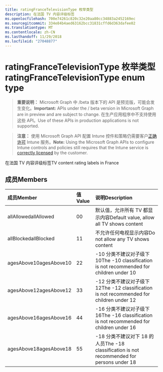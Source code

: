 ```yaml
---
title: ratingFranceTelevisionType 枚举类型
description: 在法国 TV 内容评级标签
ms.openlocfilehash: 700e74261c820c32e20aa80cc34883a2452169ec
ms.sourcegitcommit: 334e84b4aed63162bcc31831cffd6d363dafee02
ms.translationtype: MT
ms.contentlocale: zh-CN
ms.lasthandoff: 11/29/2018
ms.locfileid: "27048877"
---
```

# <a name="ratingfrancetelevisiontype-enum-type"></a><span data-ttu-id="ca0b4-103">ratingFranceTelevisionType 枚举类型</span><span class="sxs-lookup"><span data-stu-id="ca0b4-103">ratingFranceTelevisionType enum type</span></span>

> <span data-ttu-id="ca0b4-104">**重要说明：** Microsoft Graph 中 /beta 版本下的 API 是预览版，可能会发生变化。</span><span class="sxs-lookup"><span data-stu-id="ca0b4-104">**Important:** APIs under the / beta version in Microsoft Graph are in preview and are subject to change.</span></span> <span data-ttu-id="ca0b4-105">在生产应用程序中不支持使用这些 API。</span><span class="sxs-lookup"><span data-stu-id="ca0b4-105">Use of these APIs in production applications is not supported.</span></span>

> <span data-ttu-id="ca0b4-106">**注意：** 使用 Microsoft Graph API 配置 Intune 控件和策略仍需要客户[正确许可](https://go.microsoft.com/fwlink/?linkid=839381) Intune 服务。</span><span class="sxs-lookup"><span data-stu-id="ca0b4-106">**Note:** Using the Microsoft Graph APIs to configure Intune controls and policies still requires that the Intune service is [correctly licensed](https://go.microsoft.com/fwlink/?linkid=839381) by the customer.</span></span>

<span data-ttu-id="ca0b4-107">在法国 TV 内容评级标签</span><span class="sxs-lookup"><span data-stu-id="ca0b4-107">TV content rating labels in France</span></span>
## <a name="members"></a><span data-ttu-id="ca0b4-108">成员</span><span class="sxs-lookup"><span data-stu-id="ca0b4-108">Members</span></span>
|<span data-ttu-id="ca0b4-109">成员</span><span class="sxs-lookup"><span data-stu-id="ca0b4-109">Member</span></span>|<span data-ttu-id="ca0b4-110">值</span><span class="sxs-lookup"><span data-stu-id="ca0b4-110">Value</span></span>|<span data-ttu-id="ca0b4-111">说明</span><span class="sxs-lookup"><span data-stu-id="ca0b4-111">Description</span></span>|
|:---|:---|:---|
|<span data-ttu-id="ca0b4-112">allAllowed</span><span class="sxs-lookup"><span data-stu-id="ca0b4-112">allAllowed</span></span>|<span data-ttu-id="ca0b4-113">0</span><span class="sxs-lookup"><span data-stu-id="ca0b4-113">0</span></span>|<span data-ttu-id="ca0b4-114">默认值，允许所有 TV 都显示内容</span><span class="sxs-lookup"><span data-stu-id="ca0b4-114">Default value, allow all TV shows content</span></span>|
|<span data-ttu-id="ca0b4-115">allBlocked</span><span class="sxs-lookup"><span data-stu-id="ca0b4-115">allBlocked</span></span>|<span data-ttu-id="ca0b4-116">1</span><span class="sxs-lookup"><span data-stu-id="ca0b4-116">1</span></span>|<span data-ttu-id="ca0b4-117">不允许任何电视显示内容</span><span class="sxs-lookup"><span data-stu-id="ca0b4-117">Do not allow any TV shows content</span></span>|
|<span data-ttu-id="ca0b4-118">agesAbove10</span><span class="sxs-lookup"><span data-stu-id="ca0b4-118">agesAbove10</span></span>|<span data-ttu-id="ca0b4-119">2</span><span class="sxs-lookup"><span data-stu-id="ca0b4-119">2</span></span>|<span data-ttu-id="ca0b4-120">-10 分类不建议对子级下 10</span><span class="sxs-lookup"><span data-stu-id="ca0b4-120">The -10 classification is not recommended for children under 10</span></span>|
|<span data-ttu-id="ca0b4-121">agesAbove12</span><span class="sxs-lookup"><span data-stu-id="ca0b4-121">agesAbove12</span></span>|<span data-ttu-id="ca0b4-122">3</span><span class="sxs-lookup"><span data-stu-id="ca0b4-122">3</span></span>|<span data-ttu-id="ca0b4-123">-12 分类不建议对子级下 12</span><span class="sxs-lookup"><span data-stu-id="ca0b4-123">The -12 classification is not recommended for children under 12</span></span>|
|<span data-ttu-id="ca0b4-124">agesAbove16</span><span class="sxs-lookup"><span data-stu-id="ca0b4-124">agesAbove16</span></span>|<span data-ttu-id="ca0b4-125">4</span><span class="sxs-lookup"><span data-stu-id="ca0b4-125">4</span></span>|<span data-ttu-id="ca0b4-126">-16 分类不建议对子级下 16</span><span class="sxs-lookup"><span data-stu-id="ca0b4-126">The -16 classification is not recommended for children under 16</span></span>|
|<span data-ttu-id="ca0b4-127">agesAbove18</span><span class="sxs-lookup"><span data-stu-id="ca0b4-127">agesAbove18</span></span>|<span data-ttu-id="ca0b4-128">5</span><span class="sxs-lookup"><span data-stu-id="ca0b4-128">5</span></span>|<span data-ttu-id="ca0b4-129">-18 分类不建议对下 18 的人员</span><span class="sxs-lookup"><span data-stu-id="ca0b4-129">The -18 classification is not recommended for persons under 18</span></span>|





